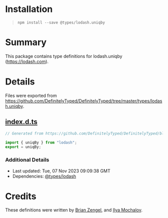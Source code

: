 # Installation
> `npm install --save @types/lodash.uniqby`

# Summary
This package contains type definitions for lodash.uniqby (https://lodash.com).

# Details
Files were exported from https://github.com/DefinitelyTyped/DefinitelyTyped/tree/master/types/lodash.uniqby.
## [index.d.ts](https://github.com/DefinitelyTyped/DefinitelyTyped/tree/master/types/lodash.uniqby/index.d.ts)
````ts
// Generated from https://github.com/DefinitelyTyped/DefinitelyTyped/blob/master/types/lodash/scripts/generate-modules.ts

import { uniqBy } from "lodash";
export = uniqBy;

````

### Additional Details
 * Last updated: Tue, 07 Nov 2023 09:09:38 GMT
 * Dependencies: [@types/lodash](https://npmjs.com/package/@types/lodash)

# Credits
These definitions were written by [Brian Zengel](https://github.com/bczengel), and [Ilya Mochalov](https://github.com/chrootsu).
